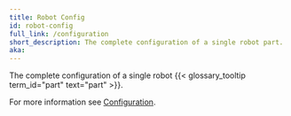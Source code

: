 ```yaml
---
title: Robot Config
id: robot-config
full_link: /configuration
short_description: The complete configuration of a single robot part.
aka:
---
```


The complete configuration of a single robot {{< glossary_tooltip term_id="part" text="part" >}}.

For more information see [Configuration](../../configuration/).
